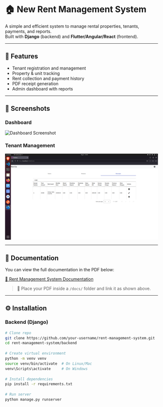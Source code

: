 # 🏠 New Rent Management System

A simple and efficient system to manage rental properties, tenants, payments, and reports.  
Built with **Django** (backend) and **Flutter/Angular/React** (frontend).

---

## 🚀 Features
- Tenant registration and management  
- Property & unit tracking  
- Rent collection and payment history  
- PDF receipt generation  
- Admin dashboard with reports  

---

## 📸 Screenshots

### Dashboard
![Dashboard Screenshot](screenshots/dashboard.png)

### Tenant Management
![Tenant Management Screenshot](https://github.com/dennis027/rent/blob/main/public/screenshots/screen1.png
)



---

## 📑 Documentation

You can view the full documentation in the PDF below:  

[📕 Rent Management System Documentation](docs/RentManagementSystem.pdf)

> 📌 Place your PDF inside a `/docs/` folder and link it as shown above.

---

## ⚙️ Installation

### Backend (Django)
```bash
# Clone repo
git clone https://github.com/your-username/rent-management-system.git
cd rent-management-system/backend

# Create virtual environment
python -m venv venv
source venv/bin/activate  # On Linux/Mac
venv\Scripts\activate     # On Windows

# Install dependencies
pip install -r requirements.txt

# Run server
python manage.py runserver

